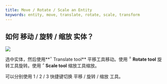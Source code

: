 ```yaml
---
title: Move / Rotate / Scale an Entity
keywords: entity, move, translate, rotate, scale, transform
---
```


## 如何 移动 / 旋转 / 缩放 实体？

<img src="https://playcanvas.com/static-assets/instructions/transform.gif"/>

选中实体，然后使用**<span class="font-icon">&#57617;</span> Translate tool** 平移工具移动。使用 **<span class="font-icon">&#57619;</span> Rotate tool** 旋转工具旋转。使用 **<span class="font-icon">&#57618;</span> Scale tool** 缩放工具缩放。

可以分别使用 1 / 2 / 3 快捷键切换 平移 / 旋转 / 缩放 工具。 

